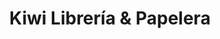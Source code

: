 ---
title: "Kiwi Librería & Papelera"
url: /junin-de-los-andes/kiwi-libreria-und-papelera/
shop: material de oficina
---